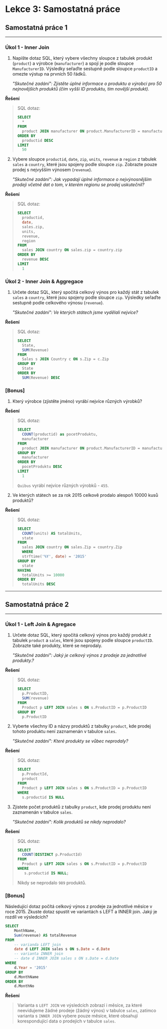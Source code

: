 # Lekce 3: Samostatná práce

## Samostatná práce 1
---

### Úkol 1 - Inner Join

1. Napište dotaz SQL, který vybere všechny sloupce z tabulek produkt (`product`) a výrobce (`manufacturer`) a spojí je podle sloupce `ManufacturerID`. Výsledky seřaďte sestupně podle sloupce `productID` a omezte výstup na prvních 50 řádků.
    
    _"Skutečné zadání":_
    _Zjistěte úplné informace o produktu a výrobci pro 50 nejnovějších produktů (čím vyšší ID produktu, tím novější produkt)._

**Řešení**
> SQL dotaz:
>```sql
>SELECT
>   *
>FROM
>   product JOIN manufacturer ON product.ManufacturerID = manufacturer.ManufacturerID
>ORDER BY
>   productid DESC
>LIMIT
>   50
>```
>

2. Vybere sloupce `productid`, `date`, `zip`, `units`, `revenue` a `region` z tabulek `sales` a `country`, které jsou spojeny podle sloupce `zip`. Zobrazte pouze prodej s nejvyšším výnosem (`revenue`).
    
    _"Skutečné zadání":_
    _Jak vypadají úplné informace o nejvýnosnějším prodeji včetně dat o tom, v kterém regionu se prodej uskutečnil?_

**Řešení**
> SQL dotaz:
>```sql
>SELECT
>   productid,
>   date,
>   sales.zip,
>   units,
>   revenue,
>   region
>FROM
>   sales JOIN country ON sales.zip = country.zip
>ORDER BY
>   revenue DESC
>LIMIT
>   1
>```
>

### Úkol 2 - Inner Join & Aggregace

1. Určete dotaz SQL, který spočítá celkový výnos pro každý stát z tabulek `sales` a `country`, které jsou spojeny podle sloupce `zip`. Výsledky seřaďte sestupně podle celkového výnosu (`revenue`).

    _"Skutečné zadání":_
    _Ve kterých státech jsme vydělali nejvíce?_

**Řešení**
> SQL dotaz:
>```sql
>SELECT
>   State,
>   SUM(Revenue)
>FROM
>   Sales s JOIN Country c ON s.Zip = c.Zip
>GROUP BY
>   State
>ORDER BY
>   SUM(Revenue) DESC
>```
>

### [Bonus]

1. Který výrobce (zjistěte jméno) vyrábí nejvíce různých výrobků?

**Řešení**
> SQL dotaz:
>```sql
>SELECT
>   COUNT(productid) as pocetProduktu,
>   manufacturer
>FROM
>   product JOIN manufacturer ON product.ManufacturerID = manufacturer.ManufacturerID
>GROUP BY
>   manufacturer
>ORDER BY
>   pocetProduktu DESC
>LIMIT
>   1
>```
>
> `Quibus` vyrábí nejvíce různých výrobků - `455`.

2. Ve kterých státech se za rok 2015 celkově prodalo alespoň 10000 kusů produktů?

**Řešení**
> SQL dotaz:
>```sql
>SELECT
>   COUNT(units) AS totalUnits,
>   state
>FROM
>   sales JOIN country ON sales.Zip = country.Zip
>   WHERE
>   strftime('%Y', date) = '2015'
>GROUP BY
>   state
>HAVING
>   totalUnits >= 10000
>ORDER BY
>   totalUnits DESC
>```
>

---
## Samostatná práce 2
---

### Úkol 1 - Left Join & Agregace

1. Určete dotaz SQL, který spočítá celkový výnos pro každý produkt z tabulek `product` a `sales`, které jsou spojeny podle sloupce `productID`. Zobrazte také produkty, které se neprodaly.

    _"Skutečné zadání":_
    _Jaký je celkový výnos z prodeje za jednotlivé produkty.?_

**Řešení**
> SQL dotaz:
>```sql
>SELECT
>   p.ProductID,
>   SUM(revenue)
>FROM 
>   Product p LEFT JOIN sales s ON s.ProductID = p.ProductID
>GROUP BY
>   p.ProductID
>```
>

2. Vyberte všechny ID a názvy produktů z tabulky `product`, kde prodej tohoto produktu není zaznamenán v tabulce `sales`.

    _"Skutečné zadání":_
    _Které produkty se vůbec neprodaly?_

**Řešení**
> SQL dotaz:
>```sql
>SELECT
>   p.ProductId,
>   product
>FROM 
>   Product p LEFT JOIN sales s ON s.ProductID = p.ProductID
>WHERE 
>   s.productid IS NULL
>```
>

3. Zjistete počet produktů z tabulky `product`, kde prodej produktu není zaznamenán v tabulce `sales`.

    _"Skutečné zadání":_
    _Kolik produktů se nikdy neprodalo?_

**Řešení**
> SQL dotaz:
>```sql
>SELECT
>   COUNT(DISTINCT p.ProductId)
>FROM
>   Product p LEFT JOIN sales s ON s.ProductID = p.ProductID
>WHERE 
>    s.productid IS NULL;
>```
>
> Nikdy se neprodalo `989` produktů.
>

### [Bonus]

Následující dotaz počítá celkový výnos z prodeje za jednotlivé měsíce v roce 2015. Zkuste dotaz spustit ve variantách s LEFT a INNER join. Jaký je rozdíl ve výsledcích? 

```sql
SELECT 
    MonthName,
    Sum(revenue) AS totalRevenue    
FROM 
    -- varianda LEFT join
    date d LEFT JOIN sales s ON s.Date = d.Date
    -- varianta INNER join
    -- date d INNER JOIN sales s ON s.Date = d.Date
WHERE 
    d.Year = '2015'
GROUP BY 
    d.MonthName
ORDER BY 
    d.MonthNo
```

**Řešení**
> Varianta s `LEFT JOIN` ve výsledcích zobrazí i měsíce, za které neevidujeme žádné prodeje (žádný výnos) v tabulce `sales`, zatímco varianta s `INNER JOIN` vybere pouze měsíce, které obsahují korespondující data o prodejích v tabulce `sales`.
